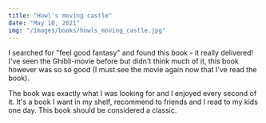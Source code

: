 ```yaml
---
title: "Howl's moving castle"
date: "May 10, 2021"
img: "/images/books/howls_moving_castle.jpg"
---
```


I searched for "feel good fantasy" and found this book - it really delivered! 
I've seen the Ghibli-movie before but didn't think much of it, this book however
was so so good (I must see the movie again now that I've read the book).

The book was exactly what I was looking for and I enjoyed every second of it.
It's a book I want in my shelf, recommend to friends and I read to my kids one day.
This book should be considered a classic.